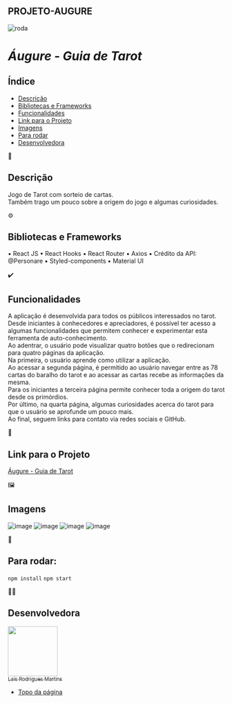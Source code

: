 ## PROJETO-AUGURE
![roda](https://user-images.githubusercontent.com/104601856/197632564-3b886ed1-e073-4978-8ccc-95948595a174.gif)

<h1><i> Áugure - Guia de Tarot </i></h1>




##  Índice 

* [Descrição](#descrição)
* [Bibliotecas e Frameworks](#bibliotecas-e-frameworks)
* [Funcionalidades](#funcionalidades)
* [Link para o Projeto](#link-para-o-projeto)
* [Imagens](#imagens)
* [Para rodar](#para-rodar)
* [Desenvolvedora](#desenvolvedora)


💬
## Descrição 

Jogo de Tarot com sorteio de cartas. <br/>
Também trago um pouco sobre a origem do jogo e algumas curiosidades. 


⚙️
## Bibliotecas e Frameworks

▪ React JS
▪ React Hooks
▪ React Router
▪ Axios
▪ Crédito da API:  @Personare
▪ Styled-components
▪ Material UI

✔️
## Funcionalidades

 A aplicação é desenvolvida para todos os públicos interessados no tarot. Desde iniciantes à conhecedores e apreciadores, é
possível ter acesso a algumas funcionalidades que permitem conhecer e experimentar esta ferramenta de auto-conhecimento.
<br/> Ao adentrar, o usuário pode visualizar quatro botões que o redirecionam para quatro páginas da aplicação. 
<br/> Na primeira, o usuário aprende como utilizar a aplicação. 
<br/> Ao acessar a segunda página, é permitido ao usuário navegar entre as 78 cartas do baralho do tarot e ao acessar as cartas recebe as informações da mesma.
<br/> Para os iniciantes a terceira página permite conhecer toda a origem do tarot desde os primórdios. 
<br/> Por último, na quarta página, algumas curiosidades acerca do tarot para que o usuário se aprofunde um pouco mais. 
<br/> Ao final, seguem links para contato via redes sociais e GitHub.

🔗
## Link para o Projeto 
[Áugure - Guia de Tarot](http://augure.surge.sh/)


🖼️
## Imagens

![image](https://user-images.githubusercontent.com/104601856/197633701-538986a6-0a42-4bfc-b291-e0c19ba24c11.png)
![image](https://user-images.githubusercontent.com/104601856/197634058-9ac303c1-4828-45e2-9b36-c2dc922ee201.png)
![image](https://user-images.githubusercontent.com/104601856/197634289-4ebe3bb7-0355-4c3d-9811-9bceb29e06e8.png)
![image](https://user-images.githubusercontent.com/104601856/197634576-ef8c6867-5957-4cbd-a0a1-e978e223f5e0.png)

🔧
## Para rodar:
``` npm install ```
``` npm start ```

👩‍💻
## Desenvolvedora
[<img src="https://avatars.githubusercontent.com/laisrm" width=115><br><sub>Laís Rodrigues Martins</sub>](https://github.com/laisrm)




* [Topo da página](#projeto-augure)





